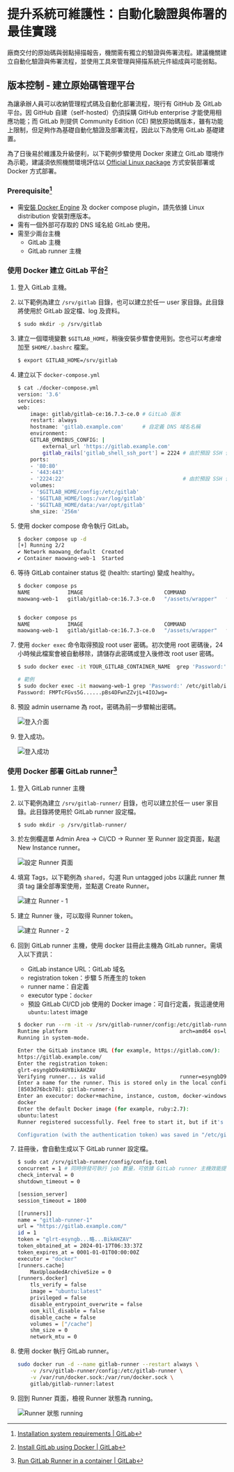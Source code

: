 # 提升系統可維護性：自動化驗證與佈署的最佳實踐

廠商交付的原始碼與弱點掃描報告，機關需有獨立的驗證與佈署流程。建議機關建立自動化驗證與佈署流程，並使用工具來管理與掃描系統元件組成與可能弱點。


## 版本控制 - 建立原始碼管理平台

為讓承辦人員可以收納管理程式碼及自動化部署流程，現行有 GitHub 及 GitLab 平台。因 GitHub 自建（self-hosted）仍須採購 GitHub enterprise 才能使用相應功能；而 GitLab 則提供 Community Edition (CE) 開放原始碼版本，雖有功能上限制，但足夠作為基礎自動化驗證及部署流程，因此以下為使用 GitLab 基礎建置。

為了日後易於維護及升級便利，以下範例步驟使用 Docker 來建立 GitLab 環境作為示範，建議須依照機關環境評估以 [Official Linux package](https://about.gitlab.com/install/) 方式安裝部署或 Docker 方式部署。

### Prerequisite[^1]

- 需[安裝 Docker Engine](https://docs.docker.com/engine/install/) 及 docker compose plugin，請先依據 Linux distribution 安裝對應版本。
- 需有一個外部可存取的 DNS 域名給 GitLab 使用。
- 需至少兩台主機
  - GitLab 主機
  - GitLab runner 主機

### 使用 Docker 建立 GitLab 平台[^2]

1. 登入 GitLab 主機。
2. 以下範例為建立 `/srv/gitlab` 目錄，也可以建立於任一 user 家目錄。此目錄將使用於 GitLab 設定檔、log 及資料。

    ```bash
    $ sudo mkdir -p /srv/gitlab
    ```

3. 建立一個環境變數 `$GITLAB_HOME`，稍後安裝步驟會使用到。您也可以考慮增加至 `$HOME/.bashrc` 檔案。

    ```bash
    $ export GITLAB_HOME=/srv/gitlab
    ```

4. 建立以下 `docker-compose.yml`

    ```bash
    $ cat ./docker-compose.yml
    version: '3.6'
    services:
    web:
        image: gitlab/gitlab-ce:16.7.3-ce.0 # GitLab 版本
        restart: always
        hostname: 'gitlab.example.com'      # 自定義 DNS 域名名稱
        environment:
        GITLAB_OMNIBUS_CONFIG: |
            external_url 'https://gitlab.example.com'
            gitlab_rails['gitlab_shell_ssh_port'] = 2224 # 由於預設 SSH 使用 22 port，將 GitLab SSH port 設定於 2224，可以自行修改 port
        ports:
        - '80:80'
        - '443:443'
        - '2224:22'                                      # 由於預設 SSH 使用 22 port，將 GitLab SSH port 設定於 2224，可以自行修改 port
        volumes:
        - '$GITLAB_HOME/config:/etc/gitlab'
        - '$GITLAB_HOME/logs:/var/log/gitlab'
        - '$GITLAB_HOME/data:/var/opt/gitlab'
        shm_size: '256m'
    ```

5. 使用 docker compose 命令執行 GitLab。

    ```bash
    $ docker compose up -d
    [+] Running 2/2
    ✔ Network maowang_default  Created                                                                                                                                                     0.1s
    ✔ Container maowang-web-1  Started
    ```

6. 等待 GitLab container status 從 (health: starting) 變成 healthy。

    ```bash
    $ docker compose ps
    NAME            IMAGE                          COMMAND             SERVICE   CREATED          STATUS                             PORTS
    maowang-web-1   gitlab/gitlab-ce:16.7.3-ce.0   "/assets/wrapper"   web       58 seconds ago   Up 57 seconds (health: starting)   0.0.0.0:80->80/tcp, :::80->80/tcp, 0.0.0.0:443->443/tcp, :::443->443/tcp, 0.0.0.0:2224->22/tcp, :::2224->22/tcp


    $ docker compose ps
    NAME            IMAGE                          COMMAND             SERVICE   CREATED         STATUS                   PORTS
    maowang-web-1   gitlab/gitlab-ce:16.7.3-ce.0   "/assets/wrapper"   web       9 minutes ago   Up 9 minutes (healthy)   0.0.0.0:80->80/tcp, :::80->80/tcp, 0.0.0.0:443->443/tcp, :::443->443/tcp, 0.0.0.0:2224->22/tcp, :::2224->22/tcp
    ```

7. 使用 `docker exec` 命令取得預設 root user 密碼。初次使用 root 密碼後，24 小時候此檔案會被自動移除，請儲存此密碼或登入後修改 root user 密碼。

    ```bash
    $ sudo docker exec -it YOUR_GITLAB_CONTAINER_NAME  grep 'Password:' /etc/gitlab/initial_root_password

    # 範例
    $ sudo docker exec -it maowang-web-1 grep 'Password:' /etc/gitlab/initial_root_password
    Password: FMPTcFGvs5G......pBs4DFwnZZvjL+4IOJwg=
    ```

8. 預設 admin username 為 root，密碼為前一步驟輸出密碼。

    ![登入介面](./img/login-page.png)

9. 登入成功。

    ![登入成功](./img/login-success.png)

### 使用 Docker 部署 GitLab runner[^3]

1. 登入 GitLab runner 主機
2. 以下範例為建立 `/srv/gitlab-runner/` 目錄，也可以建立於任一 user 家目錄。此目錄將使用於 GitLab runner 設定檔。

    ```bash
    $ sudo mkdir -p /srv/gitlab-runner/
    ```

3. 於左側欄選單 Admin Area -> CI/CD -> Runner 至 Runner 設定頁面，點選 New Instance runner。

    ![設定 Runner 頁面](./img/runner-emtpy.png)

4. 填寫 Tags，以下範例為 `shared`，勾選 Run untagged jobs 以讓此 runner 無須 tag 讓全部專案使用，並點選 Create Runner。

    ![建立 Runner - 1](./img/create-runner-1.png)

5. 建立 Runner 後，可以取得 Runner token。

    ![建立 Runner - 2](./img/create-runner-2.png)

6. 回到 GitLab runner 主機，使用 docker 註冊此主機為 GitLab runner。需填入以下資訊：
   - GitLab instance URL：GitLab 域名
   - registration token：步驟 5 所產生的 token
   - runner name：自定義
   - executor type：`docker`
   - 預設 GitLab CI/CD job 使用的 Docker image：可自行定義，我這邊使用 `ubuntu:latest` image

    ```bash
    $ docker run --rm -it -v /srv/gitlab-runner/config:/etc/gitlab-runner gitlab/gitlab-runner register
    Runtime platform                                    arch=amd64 os=linux pid=7 revision=102c81ba version=16.7.0
    Running in system-mode.

    Enter the GitLab instance URL (for example, https://gitlab.com/):
    https://gitlab.example.com/
    Enter the registration token:
    glrt-esyngbD9x4UYBikAHZAV
    Verifying runner... is valid                        runner=esyngbD9x
    Enter a name for the runner. This is stored only in the local config.toml file:
    [8503d76bcb78]: gitlab-runner-1
    Enter an executor: docker+machine, instance, custom, docker-windows, virtualbox, docker-autoscaler, kubernetes, docker, parallels, shell, ssh:
    docker
    Enter the default Docker image (for example, ruby:2.7):
    ubuntu:latest
    Runner registered successfully. Feel free to start it, but if it's running already the config should be automatically reloaded!

    Configuration (with the authentication token) was saved in "/etc/gitlab-runner/config.toml"
    ```

7. 註冊後，會自動生成以下 GitLab runner 設定檔。

    ```bash
    $ sudo cat /srv/gitlab-runner/config/config.toml
    concurrent = 1 # 同時併發可執行 job 數量，可依據 GitLab runner 主機效能提高 concurrent 數量
    check_interval = 0
    shutdown_timeout = 0

    [session_server]
    session_timeout = 1800

    [[runners]]
    name = "gitlab-runner-1"
    url = "https://gitlab.example.com/"
    id = 1
    token = "glrt-esyngb...略...BikAHZAV"
    token_obtained_at = 2024-01-17T06:33:37Z
    token_expires_at = 0001-01-01T00:00:00Z
    executor = "docker"
    [runners.cache]
        MaxUploadedArchiveSize = 0
    [runners.docker]
        tls_verify = false
        image = "ubuntu:latest"
        privileged = false
        disable_entrypoint_overwrite = false
        oom_kill_disable = false
        disable_cache = false
        volumes = ["/cache"]
        shm_size = 0
        network_mtu = 0
    ```

8. 使用 docker 執行 GitLab runner。

    ```bash
    sudo docker run -d --name gitlab-runner --restart always \
        -v /srv/gitlab-runner/config:/etc/gitlab-runner \
        -v /var/run/docker.sock:/var/run/docker.sock \
        gitlab/gitlab-runner:latest
    ```

9. 回到 Runner 頁面，檢視 Runner 狀態為 running。

    ![Runner 狀態 running](./img/gitlab-runner-status.png)


[^1]: [Installation system requirements | GitLab](https://docs.gitlab.com/ee/install/requirements.html)
[^2]: [Install GitLab using Docker | GitLab](https://docs.gitlab.com/ee/install/docker.html)
[^3]: [Run GitLab Runner in a container | GitLab](https://docs.gitlab.com/runner/install/docker.html)
